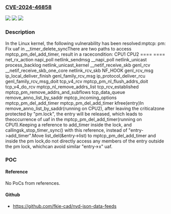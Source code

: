 ### [CVE-2024-46858](https://cve.mitre.org/cgi-bin/cvename.cgi?name=CVE-2024-46858)
![](https://img.shields.io/static/v1?label=Product&message=Linux&color=blue)
![](https://img.shields.io/static/v1?label=Version&message=00cfd77b9063%3C%2067409b358500%20&color=brighgreen)
![](https://img.shields.io/static/v1?label=Vulnerability&message=n%2Fa&color=brighgreen)

### Description

In the Linux kernel, the following vulnerability has been resolved:mptcp: pm: Fix uaf in __timer_delete_syncThere are two paths to access mptcp_pm_del_add_timer, result in a racecondition:     CPU1				CPU2     ====                               ====     net_rx_action     napi_poll                          netlink_sendmsg     __napi_poll                        netlink_unicast     process_backlog                    netlink_unicast_kernel     __netif_receive_skb                genl_rcv     __netif_receive_skb_one_core       netlink_rcv_skb     NF_HOOK                            genl_rcv_msg     ip_local_deliver_finish            genl_family_rcv_msg     ip_protocol_deliver_rcu            genl_family_rcv_msg_doit     tcp_v4_rcv                         mptcp_pm_nl_flush_addrs_doit     tcp_v4_do_rcv                      mptcp_nl_remove_addrs_list     tcp_rcv_established                mptcp_pm_remove_addrs_and_subflows     tcp_data_queue                     remove_anno_list_by_saddr     mptcp_incoming_options             mptcp_pm_del_add_timer     mptcp_pm_del_add_timer             kfree(entry)In remove_anno_list_by_saddr(running on CPU2), after leaving the criticalzone protected by "pm.lock", the entry will be released, which leads to theoccurrence of uaf in the mptcp_pm_del_add_timer(running on CPU1).Keeping a reference to add_timer inside the lock, and callingsk_stop_timer_sync() with this reference, instead of "entry->add_timer".Move list_del(&entry->list) to mptcp_pm_del_add_timer and inside the pm lock,do not directly access any members of the entry outside the pm lock, whichcan avoid similar "entry->x" uaf.

### POC

#### Reference
No PoCs from references.

#### Github
- https://github.com/fkie-cad/nvd-json-data-feeds

